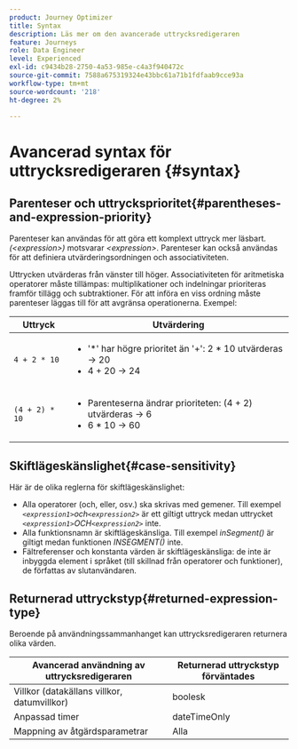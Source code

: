 ```yaml
---
product: Journey Optimizer
title: Syntax
description: Läs mer om den avancerade uttrycksredigeraren
feature: Journeys
role: Data Engineer
level: Experienced
exl-id: c9434b28-2750-4a53-985e-c4a3f940472c
source-git-commit: 7588a675319324e43bbc61a71b1fdfaab9cce93a
workflow-type: tm+mt
source-wordcount: '218'
ht-degree: 2%

---
```


# Avancerad syntax för uttrycksredigeraren {#syntax}

## Parenteser och uttrycksprioritet{#parentheses-and-expression-priority}

Parenteser kan användas för att göra ett komplext uttryck mer läsbart. _(&lt;expression>)_ motsvarar _&lt;expression>_. Parenteser kan också användas för att definiera utvärderingsordningen och associativiteten.

Uttrycken utvärderas från vänster till höger. Associativiteten för aritmetiska operatorer måste tillämpas: multiplikationer och indelningar prioriteras framför tillägg och subtraktioner. För att införa en viss ordning måste parenteser läggas till för att avgränsa operationerna. Exempel:

<!--```5 + 2 * 10 = 25, and (5 + 2) * 10 = 70```-->

| Uttryck | Utvärdering |
|--- |--- |
| `4 + 2 * 10` | <ul><li>&#39;*&#39; har högre prioritet än &#39;+&#39;: 2 * 10 utvärderas → 20</li><li>4 + 20 → 24</li></ul> |
| `(4 + 2) * 10` | <ul><li>Parenteserna ändrar prioriteten: (4 + 2) utvärderas → 6</li><li> 6 * 10 → 60</li></ul> |

## Skiftlägeskänslighet{#case-sensitivity}

Här är de olika reglerna för skiftlägeskänslighet:

* Alla operatorer (och, eller, osv.) ska skrivas med gemener. Till exempel _`<expression1>`och`<expression2>`_ är ett giltigt uttryck medan uttrycket _`<expression1>`OCH`<expression2>`_ inte.
* Alla funktionsnamn är skiftlägeskänsliga. Till exempel _inSegment()_ är giltigt medan funktionen _INSEGMENT()_ inte.
* Fältreferenser och konstanta värden är skiftlägeskänsliga: de inte är inbyggda element i språket (till skillnad från operatorer och funktioner), de författas av slutanvändaren.

## Returnerad uttryckstyp{#returned-expression-type}

Beroende på användningssammanhanget kan uttrycksredigeraren returnera olika värden.

| Avancerad användning av uttrycksredigeraren | Returnerad uttryckstyp förväntades |
|--- |--- |
| Villkor (datakällans villkor, datumvillkor) | boolesk |
| Anpassad timer | dateTimeOnly |
| Mappning av åtgärdsparametrar | Alla |
